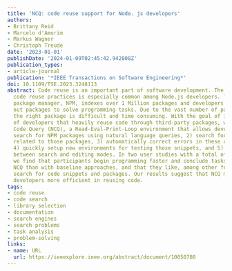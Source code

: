 ```yaml
---
title: 'NCQ: code reuse support for Node. js developers'
authors:
- Brittany Reid
- Marcelo d'Amorim
- Markus Wagner
- Christoph Treude
date: '2023-01-01'
publishDate: '2024-01-09T02:45:42.942808Z'
publication_types:
- article-journal
publication: '*IEEE Transactions on Software Engineering*'
doi: 10.1109/TSE.2023.3248113
abstract: Code reuse is an important part of software development. The adoption of
  code reuse practices is especially common among Node.js developers. The Node.js
  package manager, NPM, indexes over 1 Million packages and developers often seek
  out packages to solve programming tasks. Due to the vast number of packages, selecting
  the right package is difficult and time consuming. With the goal of improving productivity
  of developers that heavily reuse code through third-party packages, we present Node
  Code Query (NCQ), a Read-Eval-Print-Loop environment that allows developers to 1)
  search for NPM packages using natural language queries, 2) search for code snippets
  related to those packages, 3) automatically correct errors in these code snippets,
  4) quickly setup new environments for testing those snippets, and 5) transition
  between search and editing modes. In two user studies with a total of 20 participants,
  we find that participants begin programming faster and conclude tasks faster with
  NCQ than with baseline approaches, and that they like, among other features, the
  search for code snippets and packages. Our results suggest that NCQ makes Node.js
  developers more efficient in reusing code.
tags:
- code reuse
- code search
- library selection
- documentation
- search engines
- search problems
- task analysis
- problem-solving
links:
- name: URL
  url: https://ieeexplore.ieee.org/abstract/document/10050780
---
```

